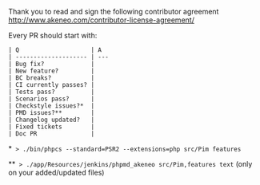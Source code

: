 Thank you to read and sign the following contributor agreement http://www.akeneo.com/contributor-license-agreement/

Every PR should start with:

```
| Q                    | A
| -------------------- | ---
| Bug fix?             |
| New feature?         |
| BC breaks?           |
| CI currently passes? |
| Tests pass?          |
| Scenarios pass?      |
| Checkstyle issues?*  |
| PMD issues?**        |
| Changelog updated?   |
| Fixed tickets        |
| Doc PR               |
```

*``` > ./bin/phpcs --standard=PSR2 --extensions=php src/Pim features```

**``` > ./app/Resources/jenkins/phpmd_akeneo src/Pim,features text``` (only on your added/updated files)

